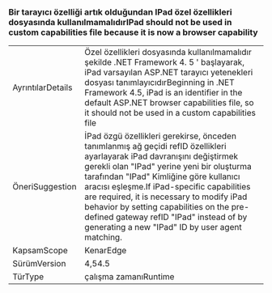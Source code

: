 ### <a name="ipad-should-not-be-used-in-custom-capabilities-file-because-it-is-now-a-browser-capability"></a><span data-ttu-id="c24bb-101">Bir tarayıcı özelliği artık olduğundan IPad özel özellikleri dosyasında kullanılmamalıdır</span><span class="sxs-lookup"><span data-stu-id="c24bb-101">IPad should not be used in custom capabilities file because it is now a browser capability</span></span>

|   |   |
|---|---|
|<span data-ttu-id="c24bb-102">Ayrıntılar</span><span class="sxs-lookup"><span data-stu-id="c24bb-102">Details</span></span>|<span data-ttu-id="c24bb-103">Özel özellikleri dosyasında kullanılmamalıdır şekilde .NET Framework 4. 5 ' başlayarak, iPad varsayılan ASP.NET tarayıcı yetenekleri dosyası tanımlayıcıdır</span><span class="sxs-lookup"><span data-stu-id="c24bb-103">Beginning in .NET Framework 4.5, iPad is an identifier in the default ASP.NET browser capabilities file, so it should not be used in a custom capabilities file</span></span>|
|<span data-ttu-id="c24bb-104">Öneri</span><span class="sxs-lookup"><span data-stu-id="c24bb-104">Suggestion</span></span>|<span data-ttu-id="c24bb-105">İPad özgü özellikleri gerekirse, önceden tanımlanmış ağ geçidi refID özellikleri ayarlayarak iPad davranışını değiştirmek gerekli olan &quot;IPad&quot; yerine yeni bir oluşturma tarafından &quot;IPad&quot; Kimliğine göre kullanıcı aracısı eşleşme.</span><span class="sxs-lookup"><span data-stu-id="c24bb-105">If iPad-specific capabilities are required, it is necessary to modify iPad behavior by setting capabilities on the pre-defined gateway refID &quot;IPad&quot; instead of by generating a new &quot;IPad&quot; ID by user agent matching.</span></span>|
|<span data-ttu-id="c24bb-106">Kapsam</span><span class="sxs-lookup"><span data-stu-id="c24bb-106">Scope</span></span>|<span data-ttu-id="c24bb-107">Kenar</span><span class="sxs-lookup"><span data-stu-id="c24bb-107">Edge</span></span>|
|<span data-ttu-id="c24bb-108">Sürüm</span><span class="sxs-lookup"><span data-stu-id="c24bb-108">Version</span></span>|<span data-ttu-id="c24bb-109">4,5</span><span class="sxs-lookup"><span data-stu-id="c24bb-109">4.5</span></span>|
|<span data-ttu-id="c24bb-110">Tür</span><span class="sxs-lookup"><span data-stu-id="c24bb-110">Type</span></span>|<span data-ttu-id="c24bb-111">çalışma zamanı</span><span class="sxs-lookup"><span data-stu-id="c24bb-111">Runtime</span></span>|


